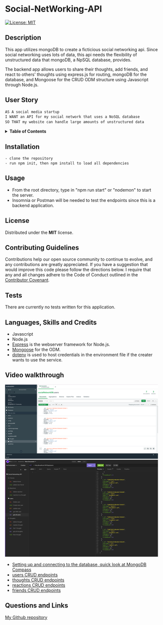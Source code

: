 # Social-NetWorking-API

[![License: MIT](https://img.shields.io/badge/License-MIT-yellow.svg)](https://opensource.org/licenses/MIT)


## Description

This app utilizes mongoDB to create a ficticious social networking api. Since social networking uses lots of data, this api needs the flexibility of unstructured data that mongoDB, a NpSQL database, provides. 

The backend app allows users to share their thoughts, add friends, and react to others' thoughts using express.js for routing, mongoDB for the database, and Mongoose for the CRUD ODM structure using Javascript through Node.js.

## User Story

```md
AS A social media startup
I WANT an API for my social network that uses a NoSQL database
SO THAT my website can handle large amounts of unstructured data
```

<details>
<summary><strong>Table of Contents</strong></summary>

- [Social-NetWorking-API](#social-networking-api)
  - [Description](#description)
  - [User Story](#user-story)
  - [Installation](#installation)
  - [Usage](#usage)
  - [License](#license)
  - [Contributing Guidelines](#contributing-guidelines)
  - [Tests](#tests)
  - [Languages, Skills and Credits](#languages-skills-and-credits)
  - [Video walkthrough](#video-walkthrough)
  - [Questions and Links](#questions-and-links)
</details>


## Installation 
```
- clone the repository
- run npm init, then npm install to load all dependencies
```

## Usage
- From the root directory, type in "npm run start" or "nodemon" to start the server.
- Insomnia or Postman will be needed to test the endpoints since this is a backend application.


## License
Distributed under the **MIT** license.

## Contributing Guidelines
Contributions help our open source community to continue to evolve, and any contributions are greatly appreciated. If you have a suggestion that would improve this code please follow the directions below. I require that any and all changes adhere to the Code of Conduct outlined in the [Contributor Covenant](https://www.contributor-covenant.org/).

## Tests
There are currently no tests written for this application.

## Languages, Skills and Credits
- Javascript
- Node.js
- [Express](https://www.npmjs.com/package/express) is the webserver framework for Node.js.
- [Mongoose](https://www.npmjs.com/package/mongoose) for the ODM.
- [dotenv](https://www.npmjs.com/package/dotenv) is used to host credentials in the environment file if the creater wants to use the service. 

## Video walkthrough
![Screenshot of users document viewed in Compass](./Assets/compass-db.png)
![Screenshot of users document viewed in Compass](./Assets/insomnia-all-users.png)

- [Setting up and connecting to the database, quick look at MongoDB Compass](https://drive.google.com/file/d/1GDGx0pxXmScy6KQJeMol1VbdfMkgkj2u/view?usp=sharing)
- [users CRUD endpoints](https://drive.google.com/file/d/1tEpInBBDpP0lesNP9N59RoNktL0dhtTh/view?usp=sharing)
- [thoughts CRUD endpoints](https://drive.google.com/file/d/1pd48BiX4hBP_G9MT0eN67vlmIv6WYHIv/view?usp=sharing)
- [reactions CRUD endpoints](https://drive.google.com/file/d/1tEpInBBDpP0lesNP9N59RoNktL0dhtTh/view?usp=sharing)
- [friends CRUD endpoints](https://drive.google.com/file/d/1REoTuoxHATmUgtE8WrUJvgONHTsrUt-Y/view?usp=sharing)



## Questions and Links
[My Github repository](https://github.com/amccorkl/Social-Networking-API)
